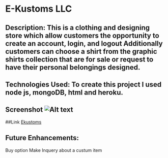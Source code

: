 # E-Kustoms LLC 

## Description: This is a clothing and designing store which allow customers the opportunity to create an account, login, and logout Additionally customers can choose a shirt from the graphic shirts collection that are for sale or request to have their personal belongings designed.

## Technologies Used: To create this project I used node js, mongoDB, html and heroku. 

## Screenshot ![Alt text](/img/https://i.imgur.com/GOD6llg.png)

##Link [Ekustoms](https://eskeezy-1.herokuapp.com/)

## Future Enhancements: 
Buy option
Make Inquery about a custum item

